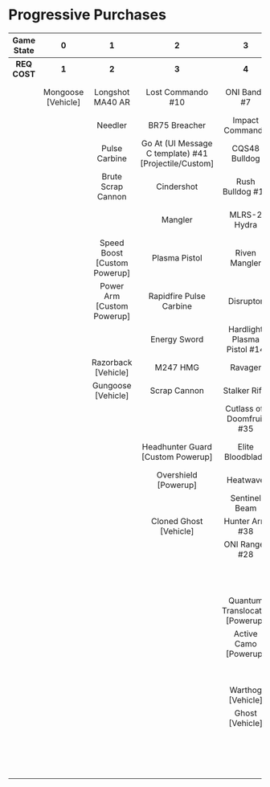 # Progressive Purchases

| **Game State** | **0**              | **1**                        | **2**                                                 | **3**                          | **4**                                       | **5**                                      | **6**                                          |                                          |                                           |
|:--------------:|:------------------:|:----------------------------:|:-----------------------------------------------------:|:------------------------------:|:-------------------------------------------:|:------------------------------------------:|:----------------------------------------------:|:----------------------------------------:|:-----------------------------------------:|
| **REQ COST**   | **1**              | **2**                        | **3**                                                 | **4**                          | **5**                                       | **6**                                      | **7**                                          | **8**                                    | **9**                                     |
|                | Mongoose [Vehicle] | Longshot MA40 AR             | Lost Commando #10                                     | ONI Bandit #7                  | Key off Speed #2                            | Striker Sidekick                           | Headhunter #48                                 | Guard off Doisac #40 [Projectile/Custom] | Banish Off Balaho #43 [Projectile/Custom] |
|                |                    | Needler                      | BR75 Breacher                                         | Impact Commando                | Convergence Bulldog                         | ONI Battle Rifle #6                        | Valkyrie #13 [Projectile/Custom]               | Artifact of Tremonius #49                | Scorpion Shot #47                         |
|                |                    | Pulse Carbine                | Go At (UI Message C template) #41 [Projectile/Custom] | CQS48 Bulldog                  | Valor Off Dinh #12                          | Banished Bandit #8                         | The Final Token #25                            | Rushdown Hammer                          |                                           |
|                |                    | Brute Scrap Cannon           | Cindershot                                            | Rush Bulldog #11               | Spike Hydra #37 [Projectile/Custom]         | Pursuit Hydra                              | Infiltrator Off Worlds #45 [Projectile/Custom] |                                          |                                           |
|                |                    |                              | Mangler                                               | MLRS-2 Hydra                   | M41 SPNKR                                   | Knight off Zeretus #39 [Projectile/Custom] | Calcine Disruptor                              | Wraith [Vehicle]                         |                                           |
|                |                    | Speed Boost [Custom Powerup] | Plasma Pistol                                         | Riven Mangler                  | Triple Threat #23                           | M41 Tracker                                | Attack off Iratus #20                          | Scorpion [Vehicle]                       |                                           |
|                |                    | Power Arm [Custom Powerup]   | Rapidfire Pulse Carbine                               | Disruptor                      | Decaying World #21                          | S7 Sniper Rifle                            | Eayn Carbine #18                               |                                          |                                           |
|                |                    |                              | Energy Sword                                          | Hardlight Plasma Pistol #14    | Unbound Plasma Pistol                       | Reward off Hyperius #46                    | Purging Shock Rifle                            |                                          |                                           |
|                |                    | Razorback [Vehicle]          | M247 HMG                                              | Ravager                        | Pinpoint Needler                            | S7 Flexfire Sniper                         | Stunning Bounty #22                            |                                          |                                           |
|                |                    | Gungoose [Vehicle]           | Scrap Cannon                                          | Stalker Rifle                  | Pulse Wave #16                              | Arcane Sentinel Beam                       | Doom Off Reach #30                             |                                          |                                           |
|                |                    |                              |                                                       | Cutlass off Doomfruit #35      | Zealot Ravager #19                          | Phantom Assassin #26                       | Sentry off Writh Kul #34                       |                                          |                                           |
|                |                    |                              | Headhunter Guard [Custom Powerup]                     | Elite Bloodblade               | Ravager Rebound                             | Plasma Mangler #42 [Projectile/Custom]     | Diminsher of Hope                              |                                          |                                           |
|                |                    |                              | Overshield [Powerup]                                  | Heatwave                       | Shot off Barroth #17                        | Gravity Hammer                             | Exterminating Hazard #15                       |                                          |                                           |
|                |                    |                              |                                                       | Sentinel Beam                  | Stalker Rifle Ultra                         | Shock Rifle                                |                                                |                                          |                                           |
|                |                    |                              | Cloned Ghost [Vehicle]                                | Hunter Arm #38                 | Skewer                                      | Scout Skewer #27                           | Wasp [Vehicle]                                 |                                          |                                           |
|                |                    |                              |                                                       | ONI Ranger #28                 | Scatterbound Heatwave                       | Volatile Skewer                            | Banshee [Vehicle]                              |                                          |                                           |
|                |                    |                              |                                                       |                                | Broken Installation #44 [Projectile/Custom] | Power of Jega Rdomnai #36 [Third Type]     |                                                |                                          |                                           |
|                |                    |                              |                                                       | Quantum Translocator [Powerup] | Duelist Energy Sword                        | Defender off Sanghelios #33                |                                                |                                          |                                           |
|                |                    |                              |                                                       | Active Camo [Powerup]          | Extermination off Infection #24             |                                            |                                                |                                          |                                           |
|                |                    |                              |                                                       |                                | Backdraft Cindershot                        | Health Steal [Custom Powerup]              |                                                |                                          |                                           |
|                |                    |                              |                                                       | Warthog [Vehicle]              | ONI Turret #29                              |                                            |                                                |                                          |                                           |
|                |                    |                              |                                                       | Ghost [Vehicle]                | The Champion #31                            | Cloned Banshee [Vehicle]                   |                                                |                                          |                                           |
|                |                    |                              |                                                       |                                | Plasma Cannon                               |                                            |                                                |                                          |                                           |
|                |                    |                              |                                                       |                                |                                             |                                            |                                                |                                          |                                           |
|                |                    |                              |                                                       |                                | Rocket Hog [Vehicle]                        |                                            |                                                |                                          |                                           |
|                |                    |                              |                                                       |                                |                                             |                                            |                                                |                                          |                                           |
|                |                    |                              |                                                       |                                |                                             |                                            |                                                |                                          |                                           |
|                |                    |                              |                                                       |                                |                                             |                                            |                                                |                                          |                                           |

